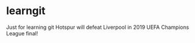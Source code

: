 # learngit
Just for learning git
Hotspur will defeat Liverpool in 2019 UEFA Champions League final!
